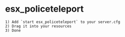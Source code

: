 # esx_policeteleport

```
1) Add `start esx_policeteleport` to your server.cfg
2) Drag it into your resources
3) Done
```